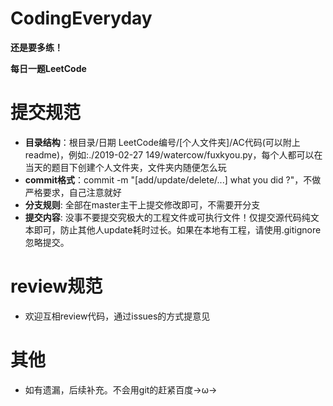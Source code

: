# CodingEveryday
**还是要多练！**

**每日一题LeetCode**

# 提交规范
* **目录结构**：根目录/日期 LeetCode编号/[个人文件夹]/AC代码(可以附上readme)，例如:./2019-02-27 149/watercow/fuxkyou.py，每个人都可以在当天的题目下创建个人文件夹，文件夹内随便怎么玩
* **commit格式**：commit -m "[add/update/delete/...] what you did ?"，不做严格要求，自己注意就好
* **分支规则**: 全部在master主干上提交修改即可，不需要开分支
* **提交内容**: 没事不要提交究极大的工程文件或可执行文件！仅提交源代码纯文本即可，防止其他人update耗时过长。如果在本地有工程，请使用.gitignore忽略提交。

# review规范
* 欢迎互相review代码，通过issues的方式提意见

# 其他
* 如有遗漏，后续补充。不会用git的赶紧百度→ω→

